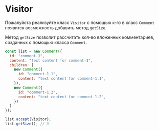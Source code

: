 # Visitor

Пожалуйста реализуйте класс `Visitor` с помощью к-го в класс `Comment` 
появится возможность добавить метод `getSize`.

Метод `getSize` позволит рассчитать кол-во вложенных комментариев, 
созданных с помощью класса `Comment`.

```js
const list = new Comment({
  id: "comment-1",
  content: "text content for comment-1",
  children: [
    new Comment({
      id: "comment-1.1",
      content: "text content for comment-1.1",
    }),
    new Comment({
      id: "comment-1.2",
      content: "text content for comment-1.2",
    })
  ]
});

list.accept(Visitor);
list.getSize(); // 3
```

